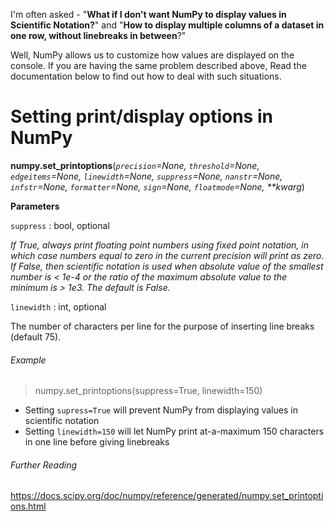 I'm often asked - "**What if I don't want NumPy to display values in Scientific Notation?**" and "**How to display multiple columns of a dataset in one row, without linebreaks in between**?"

Well, NumPy allows us to customize how values are displayed on the console. If you are having the same problem described above, Read the documentation below to find out how to deal with such situations.

# Setting print/display options in NumPy


**numpy.set_printoptions**(_`precision`=None, `threshold`=None, `edgeitems`=None, `linewidth`=None, `suppress`=None, `nanstr`=None, `infstr`=None, `formatter`=None, `sign`=None, `floatmode`=None, **kwarg_)



**Parameters**

`suppress` : bool, optional

_If True, always print floating point numbers using fixed point notation, in which case numbers equal to zero in the current precision will print as zero. If False, then scientific notation is used when absolute value of the smallest number is < 1e-4 or the ratio of the maximum absolute value to the minimum is > 1e3. The default is False._

`linewidth` : int, optional

The number of characters per line for the purpose of inserting line breaks (default 75).



###### Example
> numpy.set_printoptions(suppress=True, linewidth=150)

* Setting `supress=True` will prevent NumPy from displaying values in scientific notation
* Setting `linewidth=150` will let NumPy print at-a-maximum 150 characters in one line before giving linebreaks


###### Further Reading
https://docs.scipy.org/doc/numpy/reference/generated/numpy.set_printoptions.html
